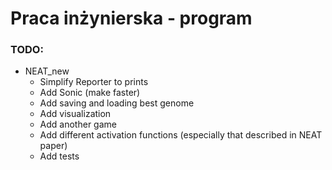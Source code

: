 # Praca inżynierska - program

### TODO:
- NEAT_new
    - Simplify Reporter to prints
    - Add Sonic (make faster)
    - Add saving and loading best genome
    - Add visualization
    - Add another game
    - Add different activation functions (especially that described in NEAT paper)
    - Add tests
